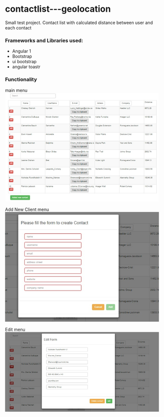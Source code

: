 # contactlist---geolocation
Small test project.
Contact list with calculated distance between user and each contact

### Frameworks and Libraries used:
- Angular 1
- Bootstrap
- ui bootstrap
- angular toastr

### Functionality
main menu
![Alt text](https://github.com/bagasssss/contactlist---geolocation/blob/master/screenshots/main.jpg "Main")

Add New Client menu
![Alt text](https://github.com/bagasssss/contactlist---geolocation/blob/master/screenshots/createForm.jpg "Main")

Edit menu
![Alt text](https://github.com/bagasssss/contactlist---geolocation/blob/master/screenshots/editForm.jpg "Main")

